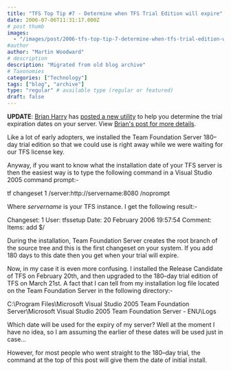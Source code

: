 ```yaml
---
title: "TFS Top Tip #7 - Determine when TFS Trial Edition will expire"
date: 2006-07-06T11:31:17.000Z
# post thumb
images:
  - "/images/post/2006-tfs-top-tip-7-determine-when-tfs-trial-edition-will-expire.jpg"
#author
author: "Martin Woodward"
# description
description: "Migrated from old blog archive"
# Taxonomies
categories: ["Technology"]
tags: ["blog", "archive"]
type: "regular" # available type (regular or featured)
draft: false
---
```


**UPDATE**:  [Brian Harry](http://blogs.msdn.com/bharry/) has [posted a new utility](http://blogs.msdn.com/bharry/archive/2006/08/23/714412.aspx) to help you determine the trial expiration dates on your server.  View [Brian's post for more details](http://blogs.msdn.com/bharry/archive/2006/08/23/714412.aspx). 

Like a lot of early adopters, we installed the Team Foundation Server 180–day trial edition so that we could use is right away while we were waiting for our TFS license key. 

Anyway, if you want to know what the installation date of your TFS server is then the easiest way is to type the following command in a Visual Studio 2005 command prompt:- 

tf changeset 1 /server:http://servername:8080 /noprompt 

Where *servername* is your TFS instance.  I get the following result:- 

Changeset: 1
User: tfssetup
Date: 20 February 2006 19:57:54
Comment:
Items:
  add $/ 

During the installation, Team Foundation Server creates the root branch of the source tree and this is the first changeset on your system.  If you add 180 days to this date then you get when your trial will expire. 

Now, in my case it is even more confusing.  I installed the Release Candidate of TFS on February 20th, and then upgraded to the 180–day trial edition of TFS on March 21st.  A fact that I can tell from my installation log file located on the Team Foundation Server in the following directory:- 

C:\Program Files\Microsoft Visual Studio 2005 Team Foundation Server\Microsoft Visual Studio 2005 Team Foundation Server - ENU\Logs 

Which date will be used for the expiry of my server?  Well at the moment I have no idea, so I am assuming the earlier of these dates will be used just in case… 

However, for most people who went straight to the 180–day trial, the command at the top of this post will give them the date of initial install.